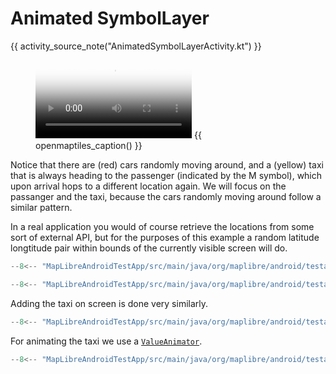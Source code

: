 # Animated SymbolLayer

{{ activity_source_note("AnimatedSymbolLayerActivity.kt") }}

<figure markdown="span">
  <video controls width="250" poster="{{ s3_url("animated_symbol_layer_thumbnail.jpg") }}" >
    <source src="{{ s3_url("animated_symbol_layer.mp4") }}" />
  </video>
  {{ openmaptiles_caption() }}
</figure>


Notice that there are (red) cars randomly moving around, and a (yellow) taxi that is always heading to the passenger (indicated by the M symbol), which upon arrival hops to a different location again. We will focus on the passanger and the taxi, because the cars randomly moving around follow a similar pattern.

In a real application you would of course retrieve the locations from some sort of external API, but for the purposes of this example a random latitude longtitude pair within bounds of the currently visible screen will do.

```kotlin title="Getter method to get a random location on the screen"
--8<-- "MapLibreAndroidTestApp/src/main/java/org/maplibre/android/testapp/activity/style/AnimatedSymbolLayerActivity.kt:latLngInBounds"
```

```kotlin title="Adding a passenger at a random location (on screen)"
--8<-- "MapLibreAndroidTestApp/src/main/java/org/maplibre/android/testapp/activity/style/AnimatedSymbolLayerActivity.kt:addPassenger"
```

Adding the taxi on screen is done very similarly.

```kotlin title="Adding the taxi with bearing"
--8<-- "MapLibreAndroidTestApp/src/main/java/org/maplibre/android/testapp/activity/style/AnimatedSymbolLayerActivity.kt:addTaxi"
```

For animating the taxi we use a [`ValueAnimator`](https://developer.android.com/reference/android/animation/ValueAnimator).

```kotlin title="Animate the taxi driving towards the passenger"
--8<-- "MapLibreAndroidTestApp/src/main/java/org/maplibre/android/testapp/activity/style/AnimatedSymbolLayerActivity.kt:animateTaxi"
```